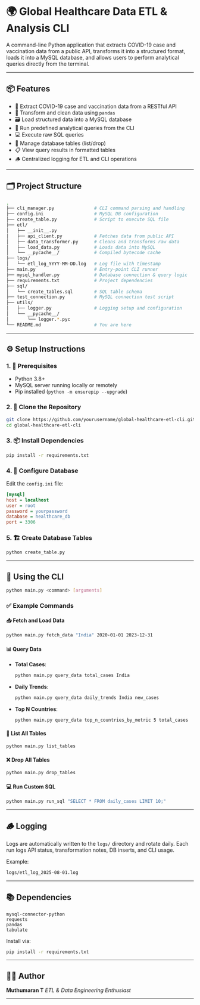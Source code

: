 # 🌍 Global Healthcare Data ETL & Analysis CLI

A command-line Python application that extracts COVID-19 case and vaccination data from a public API, transforms it into a structured format, loads it into a MySQL database, and allows users to perform analytical queries directly from the terminal.

---

## 📦 Features

* 🔌 Extract COVID-19 case and vaccination data from a RESTful API
* 🧹 Transform and clean data using `pandas`
* 🗃️ Load structured data into a MySQL database
* 🧾 Run predefined analytical queries from the CLI
* 💻 Execute raw SQL queries
* 📂 Manage database tables (list/drop)
* 📋 View query results in formatted tables
* 🪵 Centralized logging for ETL and CLI operations

---

## 🗂️ Project Structure

```bash
.
├── cli_manager.py               # CLI command parsing and handling
├── config.ini                   # MySQL DB configuration
├── create_table.py              # Script to execute SQL file
├── etl/
│   ├── __init__.py
│   ├── api_client.py            # Fetches data from public API
│   ├── data_transformer.py      # Cleans and transforms raw data
│   ├── load_data.py             # Loads data into MySQL
│   └── __pycache__/             # Compiled bytecode cache
├── logs/
│   └── etl_log_YYYY-MM-DD.log   # Log file with timestamp
├── main.py                      # Entry-point CLI runner
├── mysql_handler.py             # Database connection & query logic
├── requirements.txt             # Project dependencies
├── sql/
│   └── create_tables.sql        # SQL table schema
├── test_connection.py           # MySQL connection test script
├── utils/
│   ├── logger.py                # Logging setup and configuration
│   └── __pycache__/
│       └── logger.*.pyc
└── README.md                    # You are here
```

---

## ⚙️ Setup Instructions

### 1. 🔧 Prerequisites

* Python 3.8+
* MySQL server running locally or remotely
* Pip installed (`python -m ensurepip --upgrade`)

### 2. 🧪 Clone the Repository

```bash
git clone https://github.com/yourusername/global-healthcare-etl-cli.git
cd global-healthcare-etl-cli
```

### 3. 📦 Install Dependencies

```bash
pip install -r requirements.txt
```

### 4. 🔐 Configure Database

Edit the `config.ini` file:

```ini
[mysql]
host = localhost
user = root
password = yourpassword
database = healthcare_db
port = 3306
```

### 5. 🏗️ Create Database Tables

```bash
python create_table.py
```

---

## 🚀 Using the CLI

```bash
python main.py <command> [arguments]
```

### ✅ Example Commands

#### 📥 Fetch and Load Data

```bash
python main.py fetch_data "India" 2020-01-01 2023-12-31
```

#### 📊 Query Data

* **Total Cases**:

  ```bash
  python main.py query_data total_cases India
  ```

* **Daily Trends**:

  ```bash
  python main.py query_data daily_trends India new_cases
  ```

* **Top N Countries**:

  ```bash
  python main.py query_data top_n_countries_by_metric 5 total_cases
  ```

#### 📂 List All Tables

```bash
python main.py list_tables
```

#### ❌ Drop All Tables

```bash
python main.py drop_tables
```

#### 💻 Run Custom SQL

```bash
python main.py run_sql "SELECT * FROM daily_cases LIMIT 10;"
```

---

## 🪵 Logging

Logs are automatically written to the `logs/` directory and rotate daily. Each run logs API status, transformation notes, DB inserts, and CLI usage.

Example:

```bash
logs/etl_log_2025-08-01.log
```

---

## 📚 Dependencies

```
mysql-connector-python
requests
pandas
tabulate
```

Install via:

```bash
pip install -r requirements.txt
```

---

## 👨‍💻 Author

**Muthumaran T**
*ETL & Data Engineering Enthusiast*

---
